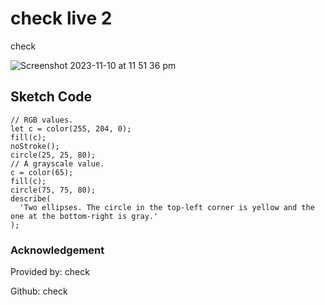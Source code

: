 # check live 2
check

![Screenshot 2023-11-10 at 11 51 36 pm](https://github.com/mttwlker/mdformtest/assets/73170919/14cfc409-698e-474d-b913-e48fb8e1f204)

## Sketch Code
```
// RGB values.
let c = color(255, 204, 0);
fill(c);
noStroke();
circle(25, 25, 80);
// A grayscale value.
c = color(65);
fill(c);
circle(75, 75, 80);
describe(
  'Two ellipses. The circle in the top-left corner is yellow and the one at the bottom-right is gray.'
);
```
### Acknowledgement
Provided by: check

Github: check
